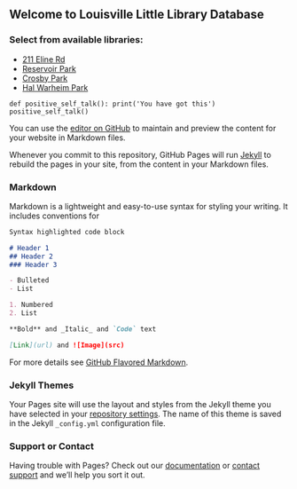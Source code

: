## Welcome to Louisville Little Library Database
### Select from available libraries:
- [211 Eline Rd](211_eline_rd.html)
- [Reservoir Park](reservoir_park.html) 
- [Crosby Park](crosby_park.html)
- [Hal Warheim Park](hal_warheim_park.html)

`def positive_self_talk():
  print('You have got this')
positive_self_talk()`

You can use the [editor on GitHub](https://github.com/SethThomaspowered/lougle/edit/gh-pages/index.md) to maintain and preview the content for your website in Markdown files.

Whenever you commit to this repository, GitHub Pages will run [Jekyll](https://jekyllrb.com/) to rebuild the pages in your site, from the content in your Markdown files.

### Markdown

Markdown is a lightweight and easy-to-use syntax for styling your writing. It includes conventions for

```markdown
Syntax highlighted code block

# Header 1
## Header 2
### Header 3

- Bulleted
- List

1. Numbered
2. List

**Bold** and _Italic_ and `Code` text

[Link](url) and ![Image](src)
```

For more details see [GitHub Flavored Markdown](https://guides.github.com/features/mastering-markdown/).

### Jekyll Themes

Your Pages site will use the layout and styles from the Jekyll theme you have selected in your [repository settings](https://github.com/SethThomaspowered/lougle/settings/pages). The name of this theme is saved in the Jekyll `_config.yml` configuration file.

### Support or Contact

Having trouble with Pages? Check out our [documentation](https://docs.github.com/categories/github-pages-basics/) or [contact support](https://support.github.com/contact) and we’ll help you sort it out.

